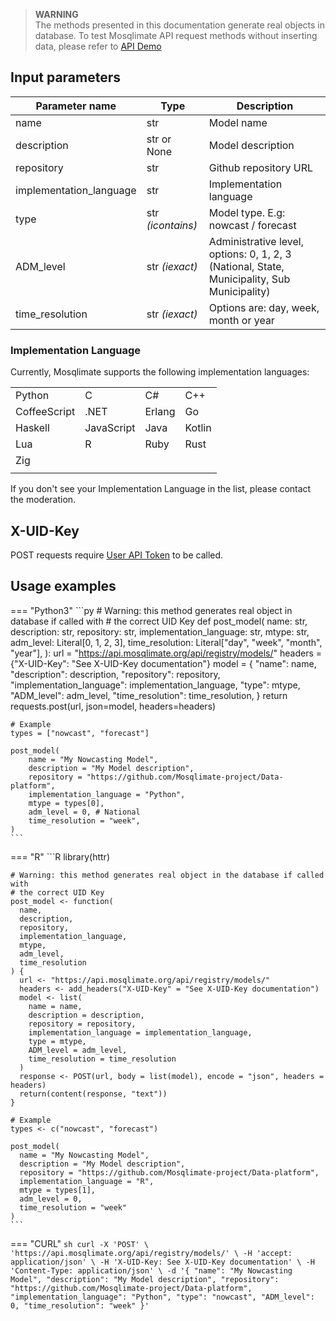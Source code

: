> **WARNING**  
> The methods presented in this documentation generate real objects in database. To test Mosqlimate API request methods without inserting data, please refer to [API Demo](https://api.mosqlimate.org/api/docs)

## Input parameters 
| Parameter name | Type | Description |
|--|--|--|
| name | str | Model name | 
| description | str or None | Model description |
| repository | str | Github repository URL |
| implementation_language | str | Implementation language |
| type | str _(icontains)_ | Model type. E.g: nowcast / forecast |
| ADM_level | str _(iexact)_ | Administrative level, options: 0, 1, 2, 3 (National, State, Municipality, Sub Municipality) |
| time_resolution | str _(iexact)_ | Options are: day, week, month or year |


### Implementation Language
Currently, Mosqlimate supports the following implementation languages:

|||||
|--|--|--|--|
| Python | C | C# | C++ | 
| CoffeeScript | .NET | Erlang | Go |
| Haskell | JavaScript | Java | Kotlin |
| Lua | R | Ruby | Rust |
| Zig |
||||

If you don't see your Implementation Language in the list, please contact the moderation.

## X-UID-Key
POST requests require [User API Token](uid-key.md) to be called.

## Usage examples

=== "Python3"
    ```py
    # Warning: this method generates real object in database if called with
    # the correct UID Key
    def post_model(
        name: str, 
        description: str, 
        repository: str, 
        implementation_language: str, 
        mtype: str,
        adm_level: Literal[0, 1, 2, 3],
        time_resolution: Literal["day", "week", "month", "year"],
    ):
        url = "https://api.mosqlimate.org/api/registry/models/"
        headers = {"X-UID-Key": "See X-UID-Key documentation"}
        model = {
            "name": name,
            "description": description,
            "repository": repository,
            "implementation_language": implementation_language,
            "type": mtype,
            "ADM_level": adm_level,
            "time_resolution": time_resolution,
        }
        return requests.post(url, json=model, headers=headers)


    # Example
    types = ["nowcast", "forecast"]

    post_model(
        name = "My Nowcasting Model",
        description = "My Model description",
        repository = "https://github.com/Mosqlimate-project/Data-platform",
        implementation_language = "Python",
        mtype = types[0],
        adm_level = 0, # National
        time_resolution = "week",
    )
    ```

=== "R"
    ```R
    library(httr)

    # Warning: this method generates real object in the database if called with
    # the correct UID Key
    post_model <- function(
      name,
      description,
      repository,
      implementation_language,
      mtype,
      adm_level,
      time_resolution
    ) {
      url <- "https://api.mosqlimate.org/api/registry/models/"
      headers <- add_headers("X-UID-Key" = "See X-UID-Key documentation")
      model <- list(
        name = name,
        description = description,
        repository = repository,
        implementation_language = implementation_language,
        type = mtype,
        ADM_level = adm_level,
        time_resolution = time_resolution
      )
      response <- POST(url, body = list(model), encode = "json", headers = headers)
      return(content(response, "text"))
    }

    # Example
    types <- c("nowcast", "forecast")

    post_model(
      name = "My Nowcasting Model",
      description = "My Model description",
      repository = "https://github.com/Mosqlimate-project/Data-platform",
      implementation_language = "R",
      mtype = types[1],
      adm_level = 0,
      time_resolution = "week"
    )
    ```

=== "CURL"
    ```sh
    curl -X 'POST' \
        'https://api.mosqlimate.org/api/registry/models/' \
        -H 'accept: application/json' \
        -H 'X-UID-Key: See X-UID-Key documentation' \
        -H 'Content-Type: application/json' \
        -d '{
        "name": "My Nowcasting Model",
        "description": "My Model description",
        "repository": "https://github.com/Mosqlimate-project/Data-platform",
        "implementation_language": "Python",
        "type": "nowcast",
        "ADM_level": 0,
        "time_resolution": "week"
    }'
    ```
